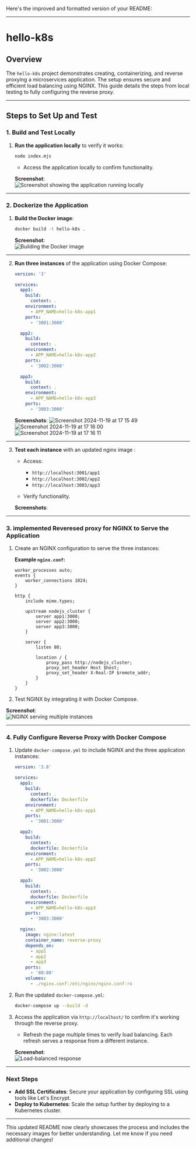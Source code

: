 Here's the improved and formatted version of your README:

---

# hello-k8s

## Overview

The `hello-k8s` project demonstrates creating, containerizing, and reverse proxying a microservices application. The setup ensures secure and efficient load balancing using NGINX. This guide details the steps from local testing to fully configuring the reverse proxy.

---

## Steps to Set Up and Test

### 1. Build and Test Locally

1. **Run the application locally** to verify it works:

   ```bash
   node index.mjs
   ```

   - Access the application locally to confirm functionality.

   **Screenshot**:  
   ![Screenshot showing the application running locally](https://github.com/user-attachments/assets/a53adbe3-3093-4cb1-bdc3-a46aa9cb06c6)

---

### 2. Dockerize the Application

1. **Build the Docker image**:

   ```bash
   docker build -t hello-k8s .
   ```
   **Screenshot**:  
   ![Building the Docker image](https://github.com/user-attachments/assets/81e5c919-d226-4505-addc-e8567616df96)

---

2. **Run three instances** of the application using Docker Compose:

   ```yaml
   version: '3'

   services:
     app1:
       build:
         context: .
       environment:
         - APP_NAME=hello-k8s-app1
       ports:
         - '3001:3000'

     app2:
       build:
         context: .
       environment:
         - APP_NAME=hello-k8s-app2
       ports:
         - '3002:3000'

     app3:
       build:
         context: .
       environment:
         - APP_NAME=hello-k8s-app3
       ports:
         - '3003:3000'
   ```

   **Screenshots**:
   ![Screenshot 2024-11-19 at 17 15 49](https://github.com/user-attachments/assets/e11fbe11-fd41-431b-a8d4-7e8bbc0cfc53)
  ![Screenshot 2024-11-19 at 17 16 00](https://github.com/user-attachments/assets/b95eb7cd-cf38-4498-9e67-b544adf5da9f)
  ![Screenshot 2024-11-19 at 17 16 11](https://github.com/user-attachments/assets/c182e1a4-2ecd-4082-8aec-875e1908d158)

---

3. **Test each instance** with an updated nginx image  :

   - Access:
     - `http://localhost:3001/app1`
     - `http://localhost:3002/app2`
     - `http://localhost:3003/app3`

   - Verify functionality.

   **Screenshots**:
   
  
 
---

### 3. implemented Reveresed proxy for NGINX to Serve the Application

1. Create an NGINX configuration to serve the three instances:  

   **Example `nginx.conf`:**
   ```nginx
   worker_processes auto;
   events {
       worker_connections 1024;
   }

   http {
       include mime.types;

       upstream nodejs_cluster {
           server app1:3000;
           server app2:3000;
           server app3:3000;
       }

       server {
           listen 80;

           location / {
               proxy_pass http://nodejs_cluster;
               proxy_set_header Host $host;
               proxy_set_header X-Real-IP $remote_addr;
           }
       }
   }
   ```

2. Test NGINX by integrating it with Docker Compose.

**Screenshot**:  
![NGINX serving multiple instances](https://github.com/user-attachments/assets/213a7dde-a81e-45fd-af64-4ce51d5d33aa)

---

### 4. Fully Configure Reverse Proxy with Docker Compose

1. Update `docker-compose.yml` to include NGINX and the three application instances:

   ```yaml
   version: '3.8'

   services:
     app1:
       build:
         context: .
         dockerfile: Dockerfile
       environment:
         - APP_NAME=hello-k8s-app1
       ports:
         - '3001:3000'

     app2:
       build:
         context: .
         dockerfile: Dockerfile
       environment:
         - APP_NAME=hello-k8s-app2
       ports:
         - '3002:3000'

     app3:
       build:
         context: .
         dockerfile: Dockerfile
       environment:
         - APP_NAME=hello-k8s-app3
       ports:
         - '3003:3000'

     nginx:
       image: nginx:latest
       container_name: reverse-proxy
       depends_on:
         - app1
         - app2
         - app3
       ports:
         - '80:80'
       volumes:
         - ./nginx.conf:/etc/nginx/nginx.conf:ro
   ```

2. Run the updated `docker-compose.yml`:

   ```bash
   docker-compose up --build -d
   ```

3. Access the application via `http://localhost/` to confirm it's working through the reverse proxy.

   - Refresh the page multiple times to verify load balancing. Each refresh serves a response from a different instance.

   **Screenshot**:  
   ![Load-balanced response](https://github.com/user-attachments/assets/1858f277-ac24-42c5-9221-85d55418fb6f)

---

### Next Steps

- **Add SSL Certificates**: Secure your application by configuring SSL using tools like Let's Encrypt.  
- **Deploy to Kubernetes**: Scale the setup further by deploying to a Kubernetes cluster.

--- 

This updated README now clearly showcases the process and includes the necessary images for better understanding. Let me know if you need additional changes!
